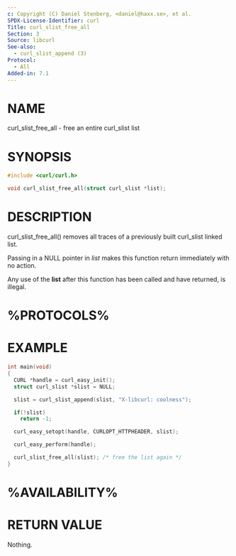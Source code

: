 ```yaml
---
c: Copyright (C) Daniel Stenberg, <daniel@haxx.se>, et al.
SPDX-License-Identifier: curl
Title: curl_slist_free_all
Section: 3
Source: libcurl
See-also:
  - curl_slist_append (3)
Protocol:
  - All
Added-in: 7.1
---
```


# NAME

curl_slist_free_all - free an entire curl_slist list

# SYNOPSIS

~~~c
#include <curl/curl.h>

void curl_slist_free_all(struct curl_slist *list);
~~~

# DESCRIPTION

curl_slist_free_all() removes all traces of a previously built curl_slist
linked list.

Passing in a NULL pointer in *list* makes this function return immediately
with no action.

Any use of the **list** after this function has been called and have returned,
is illegal.

# %PROTOCOLS%

# EXAMPLE

~~~c
int main(void)
{
  CURL *handle = curl_easy_init();
  struct curl_slist *slist = NULL;

  slist = curl_slist_append(slist, "X-libcurl: coolness");

  if(!slist)
    return -1;

  curl_easy_setopt(handle, CURLOPT_HTTPHEADER, slist);

  curl_easy_perform(handle);

  curl_slist_free_all(slist); /* free the list again */
}
~~~

# %AVAILABILITY%

# RETURN VALUE

Nothing.
